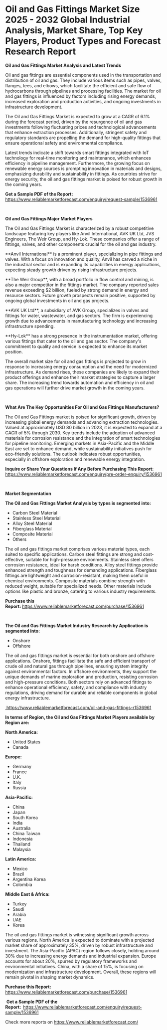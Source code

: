 <p><h1>Oil and Gas Fittings Market Size 2025 - 2032 Global Industrial Analysis, Market Share, Top Key Players, Product Types and Forecast Research Report</h1></p><p><strong>Oil and Gas Fittings Market Analysis and Latest Trends</strong></p>
<p><p>Oil and gas fittings are essential components used in the transportation and distribution of oil and gas. They include various items such as pipes, valves, flanges, tees, and elbows, which facilitate the efficient and safe flow of hydrocarbons through pipelines and processing facilities. The market for oil and gas fittings is influenced by factors including rising energy demands, increased exploration and production activities, and ongoing investments in infrastructure development.</p><p>The Oil and Gas Fittings Market is expected to grow at a CAGR of 6.1% during the forecast period, driven by the resurgence of oil and gas investments following fluctuating prices and technological advancements that enhance extraction processes. Additionally, stringent safety and regulatory standards are propelling the demand for high-quality fittings that ensure operational safety and environmental compliance.</p><p>Latest trends indicate a shift towards smart fittings integrated with IoT technology for real-time monitoring and maintenance, which enhances efficiency in pipeline management. Furthermore, the growing focus on renewable energy sources is prompting innovation in materials and designs, emphasizing durability and sustainability in fittings. As countries strive for energy security, the oil and gas fittings market is poised for robust growth in the coming years.</p></p>
<p><strong>Get a Sample PDF of the Report:&nbsp;</strong> <a href="https://www.reliablemarketforecast.com/enquiry/request-sample/1536961?utm_campaign=3458&utm_medium=2&utm_source=Github&utm_content=ia&utm_term=08042025&utm_id=oil-and-gas-fittings">https://www.reliablemarketforecast.com/enquiry/request-sample/1536961</a></p>
<p>&nbsp;</p>
<p><strong>Oil and Gas Fittings Major Market Players</strong></p>
<p><p>The Oil and Gas Fittings Market is characterized by a robust competitive landscape featuring key players like Anvil International, AVK UK Ltd, JVS Engineers, The Weir Group, and Hy-Lok. These companies offer a range of fittings, valves, and other components crucial for the oil and gas industry.</p><p>**Anvil International** is a prominent player, specializing in pipe fittings and valves. With a focus on innovation and quality, Anvil has carved a niche in the industrial sector and is expanding its capabilities in energy applications, expecting steady growth driven by rising infrastructure projects.</p><p>**The Weir Group**, with a broad portfolio in flow control and mining, is also a major competitor in the fittings market. The company reported sales revenue exceeding $2 billion, fueled by strong demand in energy and resource sectors. Future growth prospects remain positive, supported by ongoing global investments in oil and gas projects.</p><p>**AVK UK Ltd**, a subsidiary of AVK Group, specializes in valves and fittings for water, wastewater, and gas sectors. The firm is experiencing growth due to advancements in manufacturing technology and increasing infrastructure spending. </p><p>**Hy-Lok** has a strong presence in the instrumentation market, offering various fittings that cater to the oil and gas sector. The company's commitment to quality and service is expected to enhance its market position.</p><p>The overall market size for oil and gas fittings is projected to grow in response to increasing energy consumption and the need for modernized infrastructure. As demand rises, these companies are likely to expand their product offerings and enhance their market strategies to capture a larger share. The increasing trend towards automation and efficiency in oil and gas operations will further drive market growth in the coming years.</p></p>
<p>&nbsp;</p>
<p><strong>What Are The Key Opportunities For Oil and Gas Fittings Manufacturers?</strong></p>
<p><p>The Oil and Gas Fittings market is poised for significant growth, driven by increasing global energy demands and advancing extraction technologies. Valued at approximately USD 80 billion in 2023, it is expected to expand at a CAGR of 5% through 2030. Key trends include the adoption of advanced materials for corrosion resistance and the integration of smart technologies for pipeline monitoring. Emerging markets in Asia-Pacific and the Middle East are set to enhance demand, while sustainability initiatives push for eco-friendly solutions. The outlook indicates robust opportunities, especially in offshore exploration and renewable energy integration.</p></p>
<p><strong>Inquire or Share Your Questions If Any Before Purchasing This Report:</strong> <a href="https://www.reliablemarketforecast.com/enquiry/pre-order-enquiry/1536961?utm_campaign=3458&utm_medium=2&utm_source=Github&utm_content=ia&utm_term=08042025&utm_id=oil-and-gas-fittings">https://www.reliablemarketforecast.com/enquiry/pre-order-enquiry/1536961</a></p>
<p>&nbsp;</p>
<p><strong>Market Segmentation</strong></p>
<p><strong>The Oil and Gas Fittings Market Analysis by types is segmented into:</strong></p>
<p><ul><li>Carbon Steel Material</li><li>Stainless Steel Material</li><li>Alloy Steel Material</li><li>Fiberglass Material</li><li>Composite Material</li><li>Others</li></ul></p>
<p><p>The oil and gas fittings market comprises various material types, each suited to specific applications. Carbon steel fittings are strong and cost-effective, suitable for high-pressure environments. Stainless steel offers corrosion resistance, ideal for harsh conditions. Alloy steel fittings provide enhanced strength and toughness for demanding applications. Fiberglass fittings are lightweight and corrosion-resistant, making them useful in chemical environments. Composite materials combine strength with reduced weight, suitable for specialized needs. Other materials include options like plastic and bronze, catering to various industry requirements.</p></p>
<p><strong>Purchase this Report:&nbsp;</strong><a href="https://www.reliablemarketforecast.com/purchase/1536961?utm_campaign=3458&utm_medium=2&utm_source=Github&utm_content=ia&utm_term=08042025&utm_id=oil-and-gas-fittings">https://www.reliablemarketforecast.com/purchase/1536961</a></p>
<p>&nbsp;</p>
<p><strong>The Oil and Gas Fittings Market Industry Research by Application is segmented into:</strong></p>
<p><ul><li>Onshore</li><li>Offshore</li></ul></p>
<p><p>The oil and gas fittings market is essential for both onshore and offshore applications. Onshore, fittings facilitate the safe and efficient transport of crude oil and natural gas through pipelines, ensuring system integrity against environmental factors. In offshore environments, they support the unique demands of marine exploration and production, resisting corrosion and high-pressure conditions. Both sectors rely on advanced fittings to enhance operational efficiency, safety, and compliance with industry regulations, driving demand for durable and reliable components in global energy infrastructure.</p></p>
<p><a href="https://www.reliablemarketforecast.com/oil-and-gas-fittings-r1536961?utm_campaign=3458&utm_medium=2&utm_source=Github&utm_content=ia&utm_term=08042025&utm_id=oil-and-gas-fittings">&nbsp;https://www.reliablemarketforecast.com/oil-and-gas-fittings-r1536961</a></p>
<p><strong>In terms of Region, the Oil and Gas Fittings Market Players available by Region are:</strong></p>
<p>
    <p> <strong> North America: </strong>
        <ul>
            <li>United States</li>
            <li>Canada</li>
        </ul>
        </p> 
    <p> <strong> Europe: </strong>
        <ul>
            <li>Germany</li>
            <li>France</li>
            <li>U.K.</li>
            <li>Italy</li>
            <li>Russia</li>
        </ul>
        </p> 
    <p> <strong> Asia-Pacific: </strong>
        <ul>
            <li>China</li>
            <li>Japan</li>
            <li>South Korea</li>
            <li>India</li>
            <li>Australia</li>
            <li>China Taiwan</li>
            <li>Indonesia</li>
            <li>Thailand</li>
            <li>Malaysia</li>
        </ul>
        </p> 
    <p> <strong> Latin America: </strong>
        <ul>
            <li>Mexico</li>
            <li>Brazil</li>
            <li>Argentina Korea</li>
            <li>Colombia</li>
        </ul>
        </p> 
    <p> <strong> Middle East & Africa: </strong>
        <ul>
            <li>Turkey</li>
            <li>Saudi</li>
            <li>Arabia</li>
            <li>UAE</li>
            <li>Korea</li>
        </ul>
    </p>
    </p>
<p><p>The oil and gas fittings market is witnessing significant growth across various regions. North America is expected to dominate with a projected market share of approximately 35%, driven by robust infrastructure and investment. The Asia-Pacific (APAC) region follows closely, holding around 30% due to increasing energy demands and industrial expansion. Europe accounts for about 20%, spurred by regulatory frameworks and environmental initiatives. China, with a share of 15%, is focusing on modernization and infrastructure development. Overall, these regions will remain pivotal in shaping market dynamics.</p></p>
<p><strong>Purchase this Report: </strong><a href="https://www.reliablemarketforecast.com/purchase/1536961?utm_campaign=3458&utm_medium=2&utm_source=Github&utm_content=ia&utm_term=08042025&utm_id=oil-and-gas-fittings">https://www.reliablemarketforecast.com/purchase/1536961</a></p>
<p>&nbsp;<strong>Get a Sample PDF of the Report:&nbsp;&nbsp;</strong><a href="https://www.reliablemarketforecast.com/enquiry/request-sample/1536961?utm_campaign=3458&utm_medium=2&utm_source=Github&utm_content=ia&utm_term=08042025&utm_id=oil-and-gas-fittings">https://www.reliablemarketforecast.com/enquiry/request-sample/1536961</a></p>
<p><strong></strong></p>
<p>Check more reports on <a href="https://www.reliablemarketforecast.com/?utm_campaign=3458&utm_medium=2&utm_source=Github&utm_content=ia&utm_term=08042025&utm_id=oil-and-gas-fittings">https://www.reliablemarketforecast.com/</a></p>